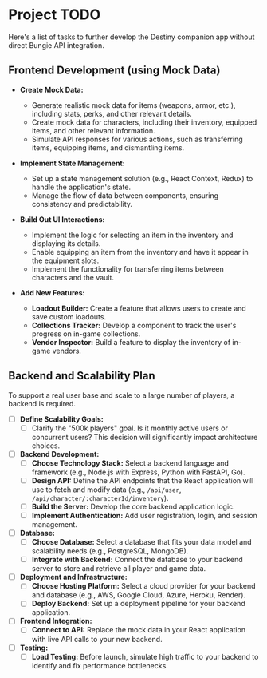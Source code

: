 # Project TODO

Here's a list of tasks to further develop the Destiny companion app without direct Bungie API integration.

## Frontend Development (using Mock Data)

*   **Create Mock Data:**
    *   Generate realistic mock data for items (weapons, armor, etc.), including stats, perks, and other relevant details.
    *   Create mock data for characters, including their inventory, equipped items, and other relevant information.
    *   Simulate API responses for various actions, such as transferring items, equipping items, and dismantling items.

*   **Implement State Management:**
    *   Set up a state management solution (e.g., React Context, Redux) to handle the application's state.
    *   Manage the flow of data between components, ensuring consistency and predictability.

*   **Build Out UI Interactions:**
    *   Implement the logic for selecting an item in the inventory and displaying its details.
    *   Enable equipping an item from the inventory and have it appear in the equipment slots.
    *   Implement the functionality for transferring items between characters and the vault.

*   **Add New Features:**
    *   **Loadout Builder:** Create a feature that allows users to create and save custom loadouts.
    *   **Collections Tracker:** Develop a component to track the user's progress on in-game collections.
    *   **Vendor Inspector:** Build a feature to display the inventory of in-game vendors.

## Backend and Scalability Plan

To support a real user base and scale to a large number of players, a backend is required.

- [ ] **Define Scalability Goals:**
    - [ ] Clarify the "500k players" goal. Is it monthly active users or concurrent users? This decision will significantly impact architecture choices.

- [ ] **Backend Development:**
    - [ ] **Choose Technology Stack:** Select a backend language and framework (e.g., Node.js with Express, Python with FastAPI, Go).
    - [ ] **Design API:** Define the API endpoints that the React application will use to fetch and modify data (e.g., `/api/user`, `/api/character/:characterId/inventory`).
    - [ ] **Build the Server:** Develop the core backend application logic.
    - [ ] **Implement Authentication:** Add user registration, login, and session management.

- [ ] **Database:**
    - [ ] **Choose Database:** Select a database that fits your data model and scalability needs (e.g., PostgreSQL, MongoDB).
    - [ ] **Integrate with Backend:** Connect the database to your backend server to store and retrieve all player and game data.

- [ ] **Deployment and Infrastructure:**
    - [ ] **Choose Hosting Platform:** Select a cloud provider for your backend and database (e.g., AWS, Google Cloud, Azure, Heroku, Render).
    - [ ] **Deploy Backend:** Set up a deployment pipeline for your backend application.

- [ ] **Frontend Integration:**
    - [ ] **Connect to API:** Replace the mock data in your React application with live API calls to your new backend.

- [ ] **Testing:**
    - [ ] **Load Testing:** Before launch, simulate high traffic to your backend to identify and fix performance bottlenecks.